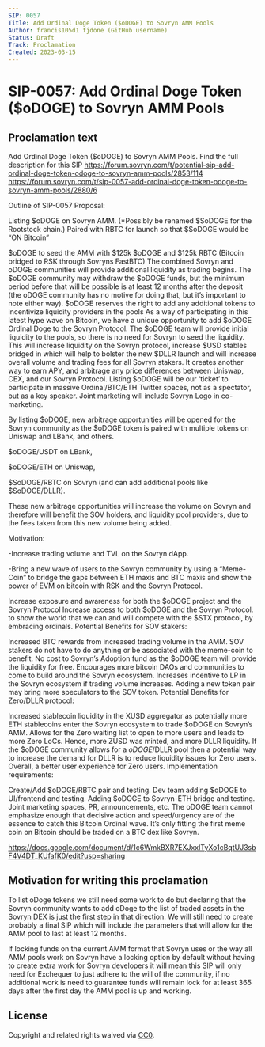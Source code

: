 ```yaml
---
SIP: 0057
Title: Add Ordinal Doge Token ($oDOGE) to Sovryn AMM Pools
Author: francis105d1 fjdone (GitHub username)
Status: Draft
Track: Proclamation
Created: 2023-03-15
---
```


# SIP-0057: Add Ordinal Doge Token ($oDOGE) to Sovryn AMM Pools

## Proclamation text

Add Ordinal Doge Token ($oDOGE) to Sovryn AMM Pools.
Find the full description for this SIP
https://forum.sovryn.com/t/potential-sip-add-ordinal-doge-token-odoge-to-sovryn-amm-pools/2853/114
https://forum.sovryn.com/t/sip-0057-add-ordinal-doge-token-odoge-to-sovryn-amm-pools/2880/6

Outline of SIP-0057 Proposal:

Listing $oDOGE on Sovryn AMM. (*Possibly be renamed $SoDOGE for the Rootstock chain.) Paired with RBTC for launch so that $SoDOGE would be “ON Bitcoin”

$oDOGE to seed the AMM with $125k $oDOGE and $125k RBTC (Bitcoin bridged to RSK through Sovryns FastBTC)
The combined Sovryn and oDOGE communities will provide additional liquidity as trading begins.
The $oDOGE community may withdraw the $oDOGE funds, but the minimum period before that will be possible is at least 12 months after the deposit (the oDOGE community has no motive for doing that, but it’s important to note either way).
$oDOGE reserves the right to add any additional tokens to incentivize liquidity providers in the pools
As a way of participating in this latest hype wave on Bitcoin, we have a unique opportunity to add $oDOGE Ordinal Doge to the Sovryn Protocol. The $oDOGE team will provide initial liquidity to the pools, so there is no need for Sovryn to seed the liquidity. This will increase liquidity on the Sovryn protocol, increase $USD stables bridged in which will help to bolster the new $DLLR launch and will increase overall volume and trading fees for all Sovryn stakers. It creates another way to earn APY, and arbitrage any price differences between Uniswap, CEX, and our Sovryn Protocol. Listing $oDOGE will be our ‘ticket’ to participate in massive Ordinal/BTC/ETH Twitter spaces, not as a spectator, but as a key speaker. Joint marketing will include Sovryn Logo in co-marketing.

By listing $oDOGE, new arbitrage opportunities will be opened for the Sovryn community as the $oDOGE token is paired with multiple tokens on Uniswap and LBank, and others.

$oDOGE/USDT on LBank,

$oDOGE/ETH on Uniswap,

$SoDOGE/RBTC on Sovryn (and can add additional pools like $SoDOGE/DLLR).

These new arbitrage opportunities will increase the volume on Sovryn and therefore will benefit the SOV holders, and liquidity pool providers, due to the fees taken from this new volume being added.

Motivation:

-Increase trading volume and TVL on the Sovryn dApp.

-Bring a new wave of users to the Sovryn community by using a “Meme-Coin” to bridge the gaps between ETH maxis and BTC maxis and show the power of EVM on bitcoin with RSK and the Sovryn Protocol.

Increase exposure and awareness for both the $oDOGE project and the Sovryn Protocol
Increase access to both $oDOGE and the Sovryn Protocol.
to show the world that we can and will compete with the $STX protocol, by embracing ordinals.
Potential Benefits for SOV stakers:

Increased BTC rewards from increased trading volume in the AMM.
SOV stakers do not have to do anything or be associated with the meme-coin to benefit.
No cost to Sovryn’s Adoption fund as the $oDOGE team will provide the liquidity for free.
Encourages more bitcoin DAOs and communities to come to build around the Sovryn ecosystem.
Increases incentive to LP in the Sovryn ecosystem if trading volume increases.
Adding a new token pair may bring more speculators to the SOV token.
Potential Benefits for Zero/DLLR protocol:

Increased stablecoin liquidity in the XUSD aggregator as potentially more ETH stablecoins enter the Sovryn ecosystem to trade $oDOGE on Sovryn’s AMM.
Allows for the Zero waiting list to open to more users and leads to more Zero LoCs. Hence, more ZUSD was minted, and more DLLR liquidity.
If the $oDOGE community allows for a $oDOGE/$DLLR pool then a potential way to increase the demand for DLLR is to reduce liquidity issues for Zero users. Overall, a better user experience for Zero users.
Implementation requirements:

Create/Add $oDOGE/RBTC pair and testing.
Dev team adding $oDOGE to UI/frontend and testing.
Adding $oDOGE to Sovryn-ETH bridge and testing.
Joint marketing spaces, PR, announcements, etc.
The oDOGE team cannot emphasize enough that decisive action and speed/urgency are of the essence to catch this Bitcoin Ordinal wave. It’s only fitting the first meme coin on Bitcoin should be traded on a BTC dex like Sovryn.

https://docs.google.com/document/d/1c6WmkBXR7EXJxxITyXo1cBqtUJ3sbF4V4DT_KUfafK0/edit?usp=sharing

## Motivation for writing this proclamation

To list oDoge tokens we still need some work to do but declaring that the Sovryn community wants to add oDoge to the list of traded assets in the Sovryn DEX is just the first step in that direction. We will still need to create probably a final SIP which will include the parameters that will allow for the AMM pool to last at least 12 months. 

If locking funds on the current AMM format that Sovryn uses or the way all AMM pools work on Sovryn have a locking option by default without having to create extra work for Sovryn developers it will mean this SIP will only need for Exchequer to just adhere to the will of the community, if no additional work is need to guarantee funds will remain lock for at least 365 days after the first day the AMM pool is up and working.

## License
Copyright and related rights waived via [CC0](https://creativecommons.org/publicdomain/zero/1.0/).
